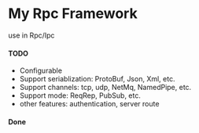 My Rpc Framework
====

use in Rpc/Ipc

#### TODO
- Configurable
- Support seriablization: ProtoBuf, Json, Xml, etc.
- Support channels: tcp, udp, NetMq, NamedPipe, etc.
- Support mode: ReqRep, PubSub, etc.
- other features: authentication, server route

#### Done
